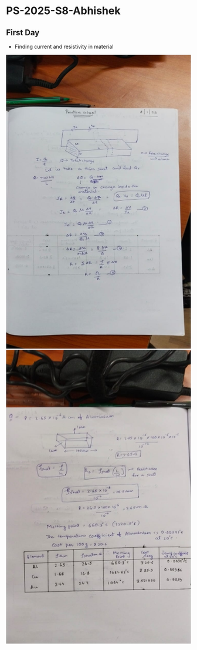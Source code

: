 # PS-2025-S8-Abhishek

## First Day
- Finding current and resistivity in material

<img src="docs/WhatsApp Image 2025-01-09 at 11.28.12_a9e2c784.jpg" alt="Diagram" width="800" height="800">

<img src="docs/WhatsApp Image 2025-01-09 at 11.28.13_4348bef1.jpg" alt="Diagram" width="800" height="800">

